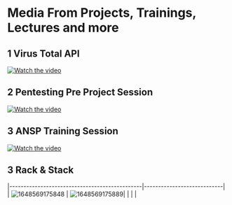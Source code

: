 # Media From Projects, Trainings, Lectures and more

## 1 Virus Total API 
[![Watch the video](https://img.youtube.com/vi/hxm0k6o5SHo/maxresdefault.jpg)](https://www.youtube.com/watch?v=hxm0k6o5SHo)

## 2 Pentesting Pre Project Session
[![Watch the video](https://img.youtube.com/vi/4vsrLXn6ZC8/maxresdefault.jpg)](https://www.youtube.com/watch?v=4vsrLXn6ZC8)

## 3 ANSP Training Session
[![Watch the video](https://img.youtube.com/vi/i-N7XK0mXlE/maxresdefault.jpg)](https://www.youtube.com/watch?v=i-N7XK0mXlE)


## 3 Rack & Stack

|-----------------------------------------------|----------------------------|
|   ![1648569175848](https://github.com/user-attachments/assets/dae5bfcd-fb14-46e8-ac34-8d330ce6d5b3)    | ![1648569175889](https://github.com/user-attachments/assets/2ddff0b9-c419-40a8-be36-c863e1fd7a4c)|
|       | |




